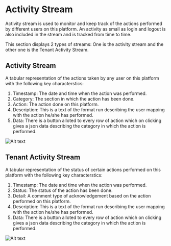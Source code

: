 # Activity Stream
Activity stream is used to monitor and keep track of the actions performed by different users on this platform. An activity as small as login and logout is also included in the stream and is tracked from time to time.

This section displays 2 types of streams: One is the activity stream and the other one is the Tenant Activity Stream.

## Activity Stream

A tabular representation of the actions taken by any user on this platform  with the following key characterstics:
1. Timestamp: The date and time when the action was performed.
2. Category: The section in which the action has been done.
3. Action: The action done on this platform.
4. Description: This is a text of the format <user> run <action> describing the user mapping with the action he/she has performed.
5. Data: There is a button alloted to every row of action which on clicking gives a json data describing the category in which the action is performed.

![Alt text](https://github.com/skypointcloud/platform/blob/master/docs/doc_snippets/activitystream.png?raw=true)

## Tenant Activity Stream

A tabular representation of the status of certain actions performed on this platform  with the following key characterstics:
1. Timestamp: The date and time when the action was performed.
2. Status: The status of the action has been done.
3. Detail: A comment type of acknowledgement based on the action performed on this platform.
4. Description: This is a text of the format <user> run <action> describing the user mapping with the action he/she has performed.
5. Data: There is a button alloted to every row of action which on clicking gives a json data describing the category in which the action is performed.

![Alt text](https://github.com/skypointcloud/platform/blob/master/docs/doc_snippets/tenantactivity.png?raw=true)